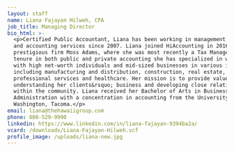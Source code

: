 ```yaml
---
layout: staff
name: Liana Fajayan Hilweh, CPA
job_title: Managing Director
bio_html: >-
  <p>Certified Public Accountant, Liana has been working in management of tax
  and accounting services since 2007. Liana joined HiAccounting in 2016 from the
  prestigious firm Moss Adams, where she was most recently a Tax Manager. In her
  tenure in both public and private accounting she has specialized in working
  with high net-worth individuals and mid-sized businesses in various industries
  including manufacturing and distribution, construction, real estate,
  professional services and healthcare. Her mission is to provide value by
  understanding her clients&rsquo; business and developing close relationships
  within the community. Liana received her Bachelor of Arts in Business
  Administration with a concentration in accounting from the University of
  Washington, Tacoma.</p>
email: liana@thehawaiigroup.com
phone: 808-529-9990
linkedin: https://www.linkedin.com/in/liana-fajayan-9394ba2a/
vcard: /downloads/Liana-Fajayan-Hilweh.vcf
profile_image: /uploads/liana-new.jpg
---
```


